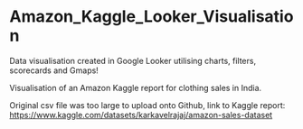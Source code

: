 # Amazon_Kaggle_Looker_Visualisation

Data visualisation created in Google Looker utilising charts, filters, scorecards and Gmaps!

Visualisation of an Amazon Kaggle report for clothing sales in India. 

Original csv file was too large to upload onto Github, link to Kaggle report: https://www.kaggle.com/datasets/karkavelrajaj/amazon-sales-dataset

